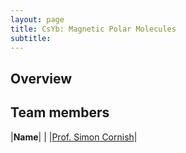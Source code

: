 ```yaml
---
layout: page
title: CsYb: Magnetic Polar Molecules
subtitle:
---
```

## Overview

## Team members
|**Name**|   |
|[Prof. Simon Cornish](https://www.durham.ac.uk/staff/s-l-cornish/)|   